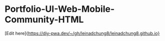 # Portfolio-UI-Web-Mobile-Community-HTML

[Edit here]{https://diy-pwa.dev/~/gh/leinadchung8/leinadchung8.github.io}
